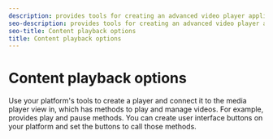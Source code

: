 ```yaml
---
description: provides tools for creating an advanced video player application (your Primetime player), which you can integrate with other Primetime components.
seo-description: provides tools for creating an advanced video player application (your Primetime player), which you can integrate with other Primetime components.
seo-title: Content playback options
title: Content playback options
---
```


# Content playback options

Use your platform's tools to create a player and connect it to the media player view in, which has methods to play and manage videos. For example,  provides play and pause methods. You can create user interface buttons on your platform and set the buttons to call those  methods.

